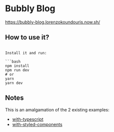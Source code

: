 # Bubbly Blog

https://bubbly-blog.lorenzokoundouris.now.sh/


## How to use it?

```

Install it and run:

```bash
npm install
npm run dev
# or
yarn
yarn dev
```

## Notes

This is an amalgamation of the 2 existing examples:

- [with-typescript](https://github.com/zeit/next.js/tree/canary/examples/with-typescript)
- [with-styled-components](https://github.com/zeit/next.js/tree/canary/examples/with-styled-components)
